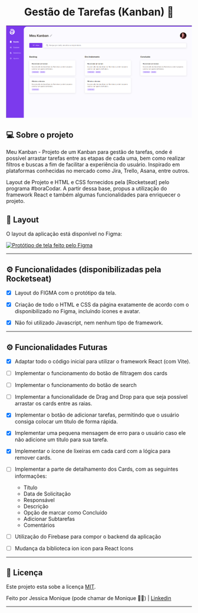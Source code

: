 <h1 align="center"> 
	Gestão de Tarefas (Kanban) 🚀
</h1>

<h4 align="center">
    <img alt="boraCodar" title="#boraCodar" src="./assets/banner.png" />
</h4>


## 💻 Sobre o projeto

Meu Kanban - Projeto de um Kanban para gestão de tarefas, onde é possível arrastar tarefas entre as etapas de cada uma, bem como realizar filtros e buscas a fim de facilitar a experiência do usuário. Inspirado em plataformas conhecidas no mercado como Jira, Trello, Asana, entre outros.

Layout de Projeto e HTML e CSS fornecidos pela [Rocketseat] pelo programa #boraCodar.
A partir dessa base, propus a utilização do framework React e também algumas funcionalidades para enriquecer o projeto. 


## 🎨 Layout

O layout da aplicação está disponível no Figma:

<a href="https://www.figma.com/design/Todp1K6EXoPCWaiWNKEStf/Kanban-•-Desafio-12-(Community)?node-id=18-21&t=B4BUpuebfzp1QQnT-0">
  <img alt="Protótipo de tela feito pelo Figma" src="https://img.shields.io/badge/Acessar%20Layout%20-Figma-%2304D361"><img>
</a>


---


## ⚙️ Funcionalidades (disponibilizadas pela Rocketseat)

- [x] Layout do FIGMA com o protótipo da tela.
- [x] Criação de todo o HTML e CSS da página exatamente de acordo com o disponibilizado no Figma, incluíndo ícones e avatar.
- [x] Não foi utilizado Javascript, nem nenhum tipo de framework.


---

## ⚙️ Funcionalidades Futuras

- [x] Adaptar todo o código inicial para utilizar o framework React (com Vite).
- [ ] Implementar o funcionamento do botão de filtragem dos cards
- [ ] Implementar o funcionamento do botão de search 
- [ ] Implementar a funcionalidade de Drag and Drop para que seja possível arrastar os cards entre as raias.
- [x] Implementar o botão de adicionar tarefas, permitindo que o usuário consiga colocar um titulo de forma rápida.
- [x] Implementar uma pequena mensagem de erro para o usuário caso ele não adicione um titulo para sua tarefa.
- [x] Implementar o ícone de lixeiras em cada card com a lógica para remover cards.
- [ ] Implementar a parte de detalhamento dos Cards, com as seguintes informações:
    - Título
    - Data de Solicitação
    - Responsável
    - Descrição
    - Opção de marcar como Concluído
    - Adicionar Subtarefas
    - Comentários
- [ ] Utilização do Firebase para compor o backend da aplicação
- [ ] Mudança da biblioteca ion icon para React Icons


---

## 📝 Licença

Este projeto esta sobe a licença [MIT](./LICENSE).

Feito por Jessica Monique (pode chamar de Monique 👋🏽) | 
[Linkedin](https://www.linkedin.com/in/jmoniquemelo/)

---




